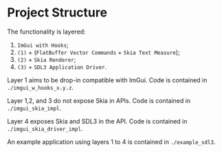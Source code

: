 #  Project Structure
The functionality is layered:
1) `ImGui with Hooks`;
2) `(1)` + (`FlatBuffer Vector Commands` + `Skia Text Measure`);
3) `(2)` + `Skia Renderer`;
4) `(3)` + `SDL3 Application Driver`.

Layer 1 aims to be drop-in compatible with ImGui. Code is contained in `./imgui_w_hooks_x.y.z`.

Layer 1,2, and 3 do not expose Skia in APIs. Code is contained in `./imgui_skia_impl`.

Layer 4 exposes Skia and SDL3 in the API. Code is contained in `./imgui_skia_driver_impl`.

An example application using layers 1 to 4 is contained in `./example_sdl3`.